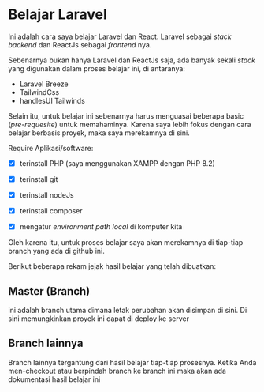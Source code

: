 # Belajar Laravel

Ini adalah cara saya belajar Laravel dan React. Laravel sebagai _stack backend_ dan ReactJs sebagai _frontend_ nya.

Sebenarnya bukan hanya Laravel dan ReactJs saja, ada banyak sekali _stack_ yang digunakan dalam proses belajar ini, di antaranya:
* Laravel Breeze
* TailwindCss
* handlesUI Tailwinds

Selain itu, untuk belajar ini sebenarnya harus menguasai beberapa basic (_pre-requesite_) untuk memahaminya. Karena saya lebih fokus dengan cara belajar berbasis proyek, maka saya merekamnya di sini.

Require Aplikasi/software:
- [x] terinstall PHP (saya menggunakan XAMPP dengan PHP 8.2)
- [x] terinstall git
- [x] terinstall nodeJs
- [x] terinstall composer
- [x] mengatur _environment path local_ di komputer kita


Oleh karena itu, untuk proses belajar saya akan merekamnya di tiap-tiap branch yang ada di github ini. 

Berikut beberapa rekam jejak hasil belajar yang telah dibuatkan:

## Master (Branch)
ini adalah branch utama dimana letak perubahan akan disimpan di sini. Di sini memungkinkan proyek ini dapat di deploy ke server

## Branch lainnya
Branch lainnya tergantung dari hasil belajar tiap-tiap prosesnya. Ketika Anda men-checkout atau berpindah branch ke branch ini maka akan ada dokumentasi hasil belajar ini

